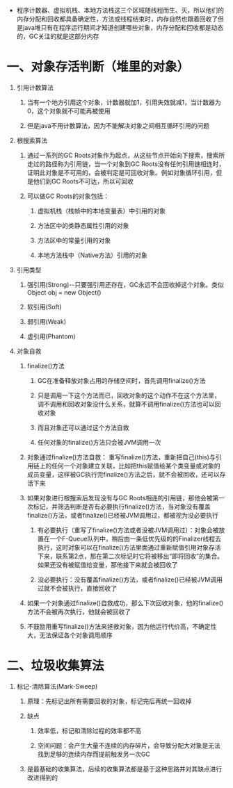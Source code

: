 * 程序计数器、虚拟机栈、本地方法栈这三个区域随线程而生、灭，所以他们的内存分配和回收都具备确定性，方法或线程结束时，内存自然也跟着回收了但是java堆只有在程序运行期间才知道创建哪些对象，内存分配和回收都是动态的，GC关注的就是这部分内存

# 一、对象存活判断（堆里的对象）
   1. 引用计数算法
      1. 当有一个地方引用这个对象，计数器就加1，引用失效就减1，当计数器为0，这个对象就不可能再被使用
      
      2. 但是java不用计数算法，因为不能解决对象之间相互循环引用的问题
   
   2. 根搜索算法
      1. 通过一系列的GC Roots对象作为起点，从这些节点开始向下搜索，搜索所走过的路径称为引用链，当一个对象到GC Roots没有任何引用链相连时，证明此对象是不可用的，会被判定是可回收对象。例如对象循环引用，但是他们到GC Roots不可达，所以可回收
      
      2. 可以做GC Roots的对象包括：
         1. 虚拟机栈（栈帧中的本地变量表）中引用的对象
         
         2. 方法区中的类静态属性引用的对象
         
         3. 方法区中的常量引用的对象
         
         4. 本地方法栈中（Native方法）引用的对象
   
   3. 引用类型
      1. 强引用(Strong)--只要强引用还存在，GC永远不会回收掉这个对象。类似 Object obj = new Object() 
      
      2. 软引用(Soft)
      
      3. 弱引用(Weak)
      
      4. 虚引用(Phantom)
   4. 对象自救      
      1. finalize()方法
         1. GC在准备释放对象占用的存储空间时，首先调用finalize()方法
         
         2. 只是调用一下这个方法而已，回收对象的这个动作不在这个方法里，调不调用和回收对象没什么关系，就算不调用finalize()方法也可以回收对象
         
         3. 而且对象还可以通过这个方法自救
         
         4. 任何对象的finalize()方法只会被JVM调用一次
      
      2. 对象通过finalize()方法自救：
         重写finalize()方法，重新把自己(this)与引用链上的任何一个对象建立关联，比如把this赋值给某个类变量或对象的成员变量，这样被GC执行完finalize()方法之后，就不会被回收，还可以存活下来
      
      3. 如果对象进行根搜索后发现没有与GC Roots相连的引用链，那他会被第一次标记，并筛选判断是否有必要执行finalize()方法，当对象没有覆盖finalize()方法，或者finalize()已经被JVM调用过，都被视为没必要执行
         1. 有必要执行（重写了finalize()方法或者没被JVM调用过）：对象会被放置在一个F-Queue队列中，稍后由一条低优先级的的Finalizer线程去执行，这时对象可以在finalize()方法里面通过重新赋值引用对象存活下来，联系第2点，那在第二次标记时它将被移出“即将回收”的集合。如果还没有被赋值给变量，那他接下来就会被回收了
         
         2. 没必要执行：没有覆盖finalize()方法，或者finalize()已经被JVM调用过就不会被执行，直接回收了
      
      4. 如果一个对象通过finalize()自救成功，那么下次回收对象，他的finalize()方法不会被再次执行，他就会被回收了     
      
      5. 不鼓励用重写finalize()方法来拯救对象，因为他运行代价高，不确定性大，无法保证各个对象调用顺序
      
# 二、垃圾收集算法  
   1. 标记-清除算法(Mark-Sweep)
      1. 原理：先标记出所有需要回收的对象，标记完后再统一回收掉
      
      2. 缺点
         1. 效率低，标记和清除过程的效率都不高
         
         2. 空间问题：会产生大量不连续的内存碎片，会导致分配大对象是无法找到足够的连续内存而提前触发另一次GC
         
      3. 是最基础的收集算法，后续的收集算法都是基于这种思路并对其缺点进行改进得到的
